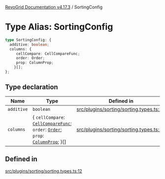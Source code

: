 [RevoGrid Documentation v4.17.3](README.md) / SortingConfig

# Type Alias: SortingConfig

```ts
type SortingConfig: {
  additive: boolean;
  columns: {
     cellCompare: CellCompareFunc;
     order: Order;
     prop: ColumnProp;
    }[];
};
```

## Type declaration

| Name | Type | Defined in |
| ------ | ------ | ------ |
| `additive` | `boolean` | [src/plugins/sorting/sorting.types.ts:14](https://github.com/revolist/revogrid/blob/c9f40461b2daa14fb3a2e5f76080a8e7b65ce7ef/src/plugins/sorting/sorting.types.ts#L14) |
| `columns` | \{ `cellCompare`: [`CellCompareFunc`](TypeAlias.CellCompareFunc.md); `order`: [`Order`](TypeAlias.Order.md); `prop`: [`ColumnProp`](TypeAlias.ColumnProp.md); \}[] | [src/plugins/sorting/sorting.types.ts:13](https://github.com/revolist/revogrid/blob/c9f40461b2daa14fb3a2e5f76080a8e7b65ce7ef/src/plugins/sorting/sorting.types.ts#L13) |

## Defined in

[src/plugins/sorting/sorting.types.ts:12](https://github.com/revolist/revogrid/blob/c9f40461b2daa14fb3a2e5f76080a8e7b65ce7ef/src/plugins/sorting/sorting.types.ts#L12)

